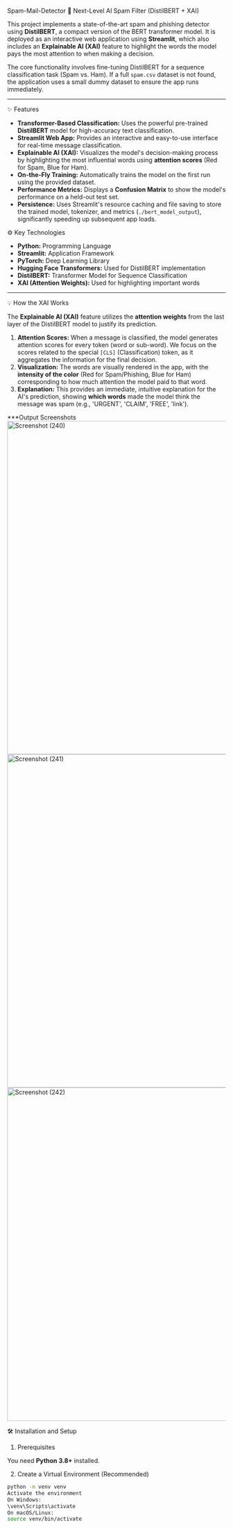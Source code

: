 Spam-Mail-Detector
🚀 Next-Level AI Spam Filter (DistilBERT + XAI)

This project implements a state-of-the-art spam and phishing detector using **DistilBERT**, a compact version of the BERT transformer model. It is deployed as an interactive web application using **Streamlit**, which also includes an **Explainable AI (XAI)** feature to highlight the words the model pays the most attention to when making a decision.

The core functionality involves fine-tuning DistilBERT for a sequence classification task (Spam vs. Ham). If a full `spam.csv` dataset is not found, the application uses a small dummy dataset to ensure the app runs immediately.

***

✨ Features

* **Transformer-Based Classification:** Uses the powerful pre-trained **DistilBERT** model for high-accuracy text classification.
* **Streamlit Web App:** Provides an interactive and easy-to-use interface for real-time message classification.
* **Explainable AI (XAI):** Visualizes the model's decision-making process by highlighting the most influential words using **attention scores** (Red for Spam, Blue for Ham).
* **On-the-Fly Training:** Automatically trains the model on the first run using the provided dataset.
* **Performance Metrics:** Displays a **Confusion Matrix** to show the model's performance on a held-out test set.
* **Persistence:** Uses Streamlit's resource caching and file saving to store the trained model, tokenizer, and metrics (`./bert_model_output`), significantly speeding up subsequent app loads.

 ⚙️ Key Technologies

* **Python:** Programming Language
* **Streamlit:** Application Framework
* **PyTorch:** Deep Learning Library
* **Hugging Face Transformers:** Used for DistilBERT implementation
* **DistilBERT:** Transformer Model for Sequence Classification
* **XAI (Attention Weights):** Used for highlighting important words

***

💡 How the XAI Works

The **Explainable AI (XAI)** feature utilizes the **attention weights** from the last layer of the DistilBERT model to justify its prediction.

1.  **Attention Scores:** When a message is classified, the model generates attention scores for every token (word or sub-word). We focus on the scores related to the special `[CLS]` (Classification) token, as it aggregates the information for the final decision.
2.  **Visualization:** The words are visually rendered in the app, with the **intensity of the color** (Red for Spam/Phishing, Blue for Ham) corresponding to how much attention the model paid to that word.
3.  **Explanation:** This provides an immediate, intuitive explanation for the AI's prediction, showing **which words** made the model think the message was spam (e.g., 'URGENT', 'CLAIM', 'FREE', 'link').

***Output Screenshots
<img width="1366" height="768" alt="Screenshot (240)" src="https://github.com/user-attachments/assets/05465f14-8ced-48ab-8781-8d8d68933e0b" />
<img width="1366" height="768" alt="Screenshot (241)" src="https://github.com/user-attachments/assets/5ec58326-d247-466a-95df-458c61866c87" />
<img width="1366" height="768" alt="Screenshot (242)" src="https://github.com/user-attachments/assets/d720ec02-bc80-415c-8943-c5ebbe62cef8" />

🛠️ Installation and Setup

 1. Prerequisites

You need **Python 3.8+** installed.

2. Create a Virtual Environment (Recommended)

```bash
python -m venv venv
Activate the environment
On Windows:
\venv\Scripts\activate
On macOS/Linux:
source venv/bin/activate



